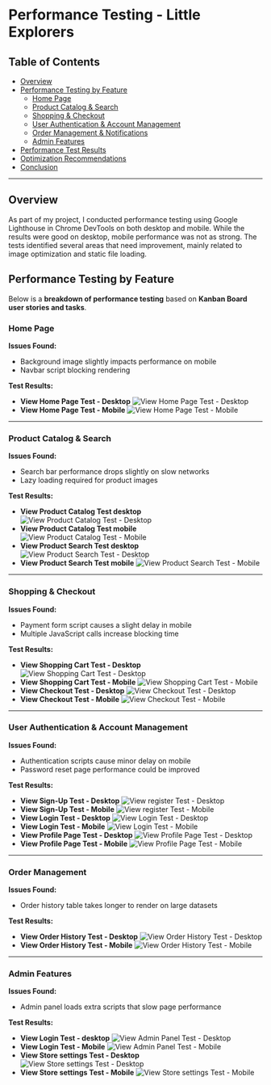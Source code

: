 # **Performance Testing - Little Explorers**

## **Table of Contents**
- [Overview](#overview)
- [Performance Testing by Feature](#performance-testing-by-feature)
  - [Home Page](#home-page)
  - [Product Catalog & Search](#product-catalog--search)
  - [Shopping & Checkout](#shopping--checkout)
  - [User Authentication & Account Management](#user-authentication--account-management)
  - [Order Management & Notifications](#order-management--notifications)
  - [Admin Features](#admin-features)
- [Performance Test Results](#performance-test-results)
- [Optimization Recommendations](#optimization-recommendations)
- [Conclusion](#conclusion)

---

## **Overview**
As part of my project, I conducted performance testing using Google Lighthouse in Chrome DevTools on both desktop and mobile. While the results were good on desktop, mobile performance was not as strong. The tests identified several areas that need improvement, mainly related to image optimization and static file loading.

## **Performance Testing by Feature**
Below is a **breakdown of performance testing** based on **Kanban Board user stories and tasks**.

### **Home Page**
 **Issues Found:**
- Background image slightly impacts performance on mobile
- Navbar script blocking rendering

 **Test Results:**
- **View Home Page Test - Desktop**  ![View Home Page Test - Desktop](media/screenshots/lighthouse/home_desctop.PNG)
- **View Home Page Test - Mobile**  ![View Home Page Test - Mobile](media/screenshots/lighthouse/home_mobile.PNG)

---

### **Product Catalog & Search**
 **Issues Found:**
- Search bar performance drops slightly on slow networks
- Lazy loading required for product images

 **Test Results:**
- **View Product Catalog Test desktop** ![View Product Catalog Test - Desktop](media/screenshots/lighthouse/catalog_desktop.PNG)
- **View Product Catalog Test mobile** ![View Product Catalog Test - Mobile](media/screenshots/lighthouse/catalog_mobile.PNG)
- **View Product Search Test desktop** ![View Product Search Test - Desktop](media/screenshots/lighthouse/search_desctop.PNG)
- **View Product Search Test mobile** ![View Product Search Test - Mobile](media/screenshots/lighthouse/search_mobile.PNG)

---

### **Shopping & Checkout**

 **Issues Found:**
- Payment form script causes a slight delay in mobile
- Multiple JavaScript calls increase blocking time

 **Test Results:**
- **View Shopping Cart Test - Desktop** ![View Shopping Cart Test - Desktop](media/screenshots/lighthouse/shopBag_desctop.PNG)
- **View Shopping Cart Test - Mobile** ![View Shopping Cart Test - Mobile](media/screenshots/lighthouse/shopBag_mobile.PNG)
- **View Checkout Test - Desktop** ![View Checkout Test - Desktop](media/screenshots/lighthouse/checkout_desctop.PNG)
- **View Checkout Test - Mobile** ![View Checkout Test - Mobile](media/screenshots/lighthouse/checkout_mobile.PNG)

---

### **User Authentication & Account Management**

 **Issues Found:**
- Authentication scripts cause minor delay on mobile
- Password reset page performance could be improved

 **Test Results:**
- **View Sign-Up Test - Desktop** ![View register Test - Desktop](media/screenshots/lighthouse/register_desctop.PNG)
- **View Sign-Up Test - Mobile** ![View register Test - Mobile](media/screenshots/lighthouse/register_mobile.PNG)
- **View Login Test - Desktop** ![View Login Test - Desktop](media/screenshots/lighthouse/signIn_desctop.PNG)
- **View Login Test - Mobile** ![View Login Test - Mobile](media/screenshots/lighthouse/signin_mobile.PNG)
- **View Profile Page Test - Desktop** ![View Profile Page Test - Desktop](media/screenshots/lighthouse/profile_desctop.PNG)
- **View Profile Page Test - Mobile** ![View Profile Page Test - Mobile](media/screenshots/lighthouse/profile_mobile.PNG)

---

### **Order Management**

 **Issues Found:**
- Order history table takes longer to render on large datasets

 **Test Results:**
- **View Order History Test - Desktop** ![View Order History Test - Desktop](media/screenshots/lighthouse/orderHistory_desctop.PNG)
- **View Order History Test - Mobile** ![View Order History Test - Mobile](media/screenshots/lighthouse/orderHistory_mobile.PNG)


---

### **Admin Features**


 **Issues Found:**
- Admin panel loads extra scripts that slow page performance

 **Test Results:**
- **View Login Test - desktop** ![View Admin Panel Test - Desktop](media/screenshots/lighthouse/admin_desctop.PNG)
- **View Login Test - Mobile** ![View Admin Panel Test - Mobile](media/screenshots/lighthouse/admin_mobile.PNG)
- **View Store settings Test - Desktop** ![View Store settings Test - Desktop](media/screenshots/lighthouse/storeSet_desctopp.PNG)
- **View Store settings  Test - Mobile** ![View Store settings  Test - Mobile](media/screenshots/lighthouse/storeSet_mobile.PNG)







